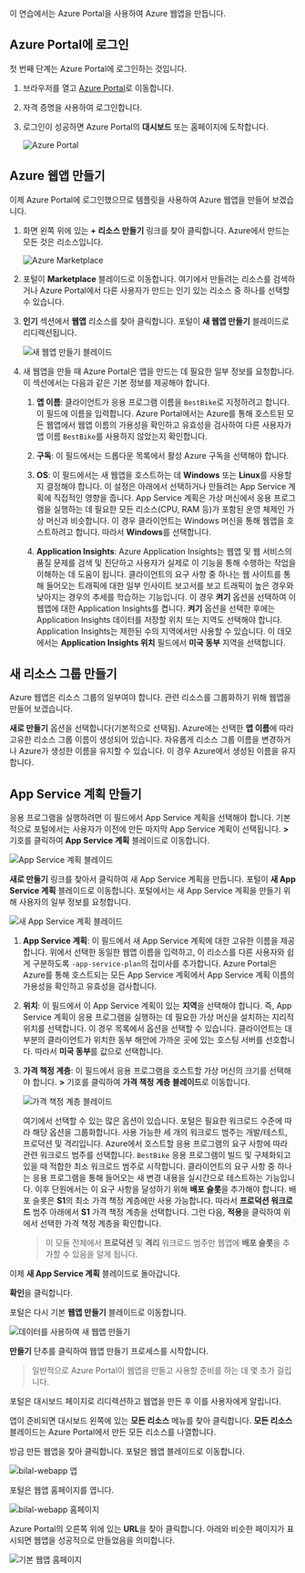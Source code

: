 이 연습에서는 Azure Portal을 사용하여 Azure 웹앱을 만듭니다.

## <a name="log-in-to-the-azure-portal"></a>Azure Portal에 로그인

첫 번째 단계는 Azure Portal에 로그인하는 것입니다.

1. 브라우저를 열고 [Azure Portal](https://portal.azure.com)로 이동합니다.
2. 자격 증명을 사용하여 로그인합니다.
3. 로그인이 성공하면 Azure Portal의 **대시보드** 또는 홈페이지에 도착합니다.

    ![Azure Portal](../media-draft/3-azure-portal.PNG)

## <a name="create-an-azure-web-app"></a>Azure 웹앱 만들기

이제 Azure Portal에 로그인했으므로 템플릿을 사용하여 Azure 웹앱을 만들어 보겠습니다.

1. 화면 왼쪽 위에 있는 **+ 리소스 만들기** 링크를 찾아 클릭합니다. Azure에서 만드는 모든 것은 리소스입니다.

    ![Azure Marketplace](../media-draft/3-market-place.PNG)

1. 포털이 **Marketplace** 블레이드로 이동합니다. 여기에서 만들려는 리소스를 검색하거나 Azure Portal에서 다른 사용자가 만드는 인기 있는 리소스 중 하나를 선택할 수 있습니다.

1. **인기** 섹션에서 **웹앱** 리소스를 찾아 클릭합니다. 포털이 **새 웹앱 만들기** 블레이드로 리디렉션됩니다.

    ![새 웹앱 만들기 블레이드](../media-draft/3-create-new-web-app-page.PNG)

1. 새 웹앱을 만들 때 Azure Portal은 앱을 만드는 데 필요한 일부 정보를 요청합니다. 이 섹션에서는 다음과 같은 기본 정보를 제공해야 합니다.

    1. **앱 이름**: 클라이언트가 응용 프로그램 이름을 `BestBike`로 지정하려고 합니다. 이 필드에 이름을 입력합니다. Azure Portal에서는 Azure를 통해 호스트된 모든 웹앱에서 웹앱 이름의 가용성을 확인하고 유효성을 검사하여 다른 사용자가 앱 이름 `BestBike`를 사용하지 않았는지 확인합니다.

    2. **구독**: 이 필드에서는 드롭다운 목록에서 활성 Azure 구독을 선택해야 합니다.

    3. **OS**: 이 필드에서는 새 웹앱을 호스트하는 데 **Windows** 또는 **Linux**를 사용할지 결정해야 합니다. 이 설정은 아래에서 선택하거나 만들려는 App Service 계획에 직접적인 영향을 줍니다. App Service 계획은 가상 머신에서 응용 프로그램을 실행하는 데 필요한 모든 리소스(CPU, RAM 등)가 포함된 운영 체제인 가상 머신과 비슷합니다. 이 경우 클라이언트는 Windows 머신을 통해 웹앱을 호스트하려고 합니다. 따라서 **Windows**를 선택합니다.

    4. **Application Insights**: Azure Application Insights는 웹앱 및 웹 서비스의 품질 문제를 검색 및 진단하고 사용자가 실제로 이 기능을 통해 수행하는 작업을 이해하는 데 도움이 됩니다. 클라이언트의 요구 사항 중 하나는 웹 사이트를 통해 들어오는 트래픽에 대한 일부 인사이트 보고서를 보고 트래픽이 높은 경우와 낮아지는 경우의 추세를 학습하는 기능입니다. 이 경우 **켜기** 옵션을 선택하여 이 웹앱에 대한 Application Insights를 켭니다. **켜기** 옵션을 선택한 후에는 Application Insights 데이터를 저장할 위치 또는 지역도 선택해야 합니다. Application Insights는 제한된 수의 지역에서만 사용할 수 있습니다. 이 데모에서는 **Application Insights 위치** 필드에서 **미국 동부** 지역을 선택합니다.

## <a name="create-a-new-resource-group"></a>새 리소스 그룹 만들기

Azure 웹앱은 리소스 그룹의 일부여야 합니다. 관련 리소스를 그룹화하기 위해 웹앱을 만들어 보겠습니다.

**새로 만들기** 옵션을 선택합니다(기본적으로 선택됨). Azure에는 선택한 **앱 이름**에 따라 고유한 리소스 그룹 이름이 생성되어 있습니다. 자유롭게 리소스 그룹 이름을 변경하거나 Azure가 생성한 이름을 유지할 수 있습니다. 이 경우 Azure에서 생성된 이름을 유지합니다.

## <a name="create-an-app-service-plan"></a>App Service 계획 만들기

응용 프로그램을 실행하려면 이 필드에서 App Service 계획을 선택해야 합니다. 기본적으로 포털에서는 사용자가 이전에 만든 마지막 App Service 계획이 선택됩니다. **>** 기호를 클릭하여 **App Service 계획** 블레이드로 이동합니다.

![App Service 계획 블레이드](../media-draft/3-create-app-service-plan.PNG)

**새로 만들기** 링크를 찾아서 클릭하여 새 App Service 계획을 만듭니다. 포털이 **새 App Service 계획** 블레이드로 이동합니다. 포털에서는 새 App Service 계획을 만들기 위해 사용자의 일부 정보를 요청합니다.

![새 App Service 계획 블레이드](../media-draft/3-new-app-service-plan.PNG)

1. **App Service 계획**: 이 필드에서 새 App Service 계획에 대한 고유한 이름을 제공합니다. 위에서 선택한 동일한 웹앱 이름을 입력하고, 이 리소스를 다른 사용자와 쉽게 구분하도록 `-app-service-plan`의 접미사를 추가합니다. Azure Portal은 Azure를 통해 호스트되는 모든 App Service 계획에서 App Service 계획 이름의 가용성을 확인하고 유효성을 검사합니다.

2. **위치**: 이 필드에서 이 App Service 계획이 있는 **지역**을 선택해야 합니다. 즉, App Service 계획이 응용 프로그램을 실행하는 데 필요한 가상 머신을 설치하는 지리적 위치를 선택합니다. 이 경우 목록에서 옵션을 선택할 수 있습니다. 클라이언트는 대부분의 클라이언트가 위치한 동부 해안에 가까운 곳에 있는 호스팅 서버를 선호합니다. 따라서 **미국 동부**를 값으로 선택합니다.

3. **가격 책정 계층**: 이 필드에서 응용 프로그램을 호스트할 가상 머신의 크기를 선택해야 합니다. **>** 기호를 클릭하여 **가격 책정 계층 블레이드**로 이동합니다.

    ![가격 책정 계층 블레이드](../media-draft/3-pricing-tier-blade.PNG)

    여기에서 선택할 수 있는 많은 옵션이 있습니다. 포털은 필요한 워크로드 수준에 따라 해당 옵션을 그룹화합니다. 사용 가능한 세 개의 워크로드 범주는 개발/테스트, 프로덕션 및 격리입니다. Azure에서 호스트할 응용 프로그램의 요구 사항에 따라 관련 워크로드 범주를 선택합니다. `BestBike` 응용 프로그램이 빌드 및 구체화되고 있을 때 적합한 최소 워크로드 범주로 시작합니다. 클라이언트의 요구 사항 중 하나는 응용 프로그램을 통해 들어오는 새 변경 내용을 실시간으로 테스트하는 기능입니다. 이후 단원에서는 이 요구 사항을 달성하기 위해 **배포 슬롯**을 추가해야 합니다. 배포 슬롯은 **S1**의 최소 가격 책정 계층에만 사용 가능합니다. 따라서 **프로덕션 워크로드** 범주 아래에서 **S1** 가격 책정 계층을 선택합니다. 그런 다음, **적용**을 클릭하여 위에서 선택한 가격 책정 계층을 확인합니다.

    > 이 모듈 전체에서 **프로덕션** 및 **격리** 워크로드 범주만 웹앱에 **배포 슬롯**을 추가할 수 있음을 알게 됩니다.

이제 **새 App Service 계획** 블레이드로 돌아갑니다.

**확인**을 클릭합니다.

포털은 다시 기본 **웹앱 만들기** 블레이드로 이동합니다.

![데이터를 사용하여 새 웹앱 만들기](../media-draft/3-new-web-app-with-data.PNG)

**만들기** 단추를 클릭하여 웹앱 만들기 프로세스를 시작합니다.

> 일반적으로 Azure Portal이 웹앱을 만들고 사용할 준비를 하는 데 몇 초가 걸립니다.

포털은 대시보드 페이지로 리디렉션하고 웹앱을 만든 후 이를 사용자에게 알립니다.

앱이 준비되면 대시보드 왼쪽에 있는 **모든 리소스** 메뉴를 찾아 클릭합니다. **모든 리소스** 블레이드는 Azure Portal에서 만든 모든 리소스를 나열합니다.

방금 만든 웹앱을 찾아 클릭합니다. 포털은 웹앱 블레이드로 이동합니다.

![bilal-webapp 앱](../media-draft/3-web-app.PNG)

포털은 웹앱 홈페이지를 엽니다.

![bilal-webapp 홈페이지](../media-draft/3-web-app-home.PNG)

Azure Portal의 오른쪽 위에 있는 **URL**을 찾아 클릭합니다. 아래와 비슷한 페이지가 표시되면 웹앱을 성공적으로 만들었음을 의미합니다.

![기본 웹앱 홈페이지](../media-draft/3-default-home-page.PNG)
